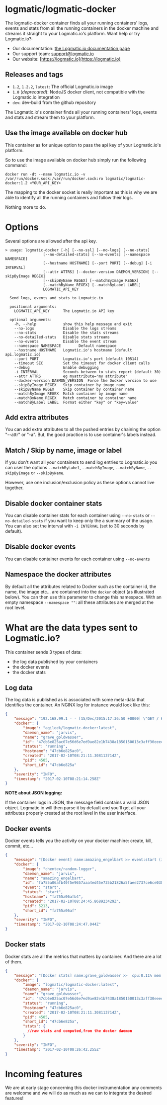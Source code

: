 # logmatic/logmatic-docker

The logmatic-docker container finds all your running containers' logs, events and stats from all the running containers in the docker machine and streams it straight to your Logmatic.io's platform.
Want help or try Logmatic.io?:
 * Our documentation: [the Logmatic.io documentation page](http://doc.logmatic.io/docs/docker)
 * Our support team: [support@logmatic.io](mailto:support@logmatic.io)
 * Our website: [https://logmatic.io](https://logmatic.io)

## Releases and tags

* `1.2`, `1.2.2`, `latest`: The official Logmatic.io image
* `1.0` (*deprecated*): NodeJS docker client, not compatible with the Logmatic.io integration
* `dev`: dev-build from the github repository

The Logmatic.io's container finds all your running containers' logs, events and stats and stream them to your platform.



## Use the image available on docker hub

This container as for unique option to pass the api key of your Logmatic.io's platform.

So to use the image available on docker hub simply run the following command:

```
docker run -dt --name logmatic.io -v /var/run/docker.sock:/var/run/docker.sock:ro logmatic/logmatic-docker:1.2 <YOUR_API_KEY>
```

The mapping to the docker socket is really important as this is why we are able to identify all the running containers and follow their logs.

Nothing more to do.

# Options

Several options are allowed after the api key.

```
> usage: logmatic-docker [-h] [--no-ssl] [--no-logs] [--no-stats]
                 [--no-detailed-stats] [--no-events] [--namespace NAMESPACE]
                 [--hostname HOSTNAME] [--port PORT] [--debug] [-i INTERVAL]
                 [--attr ATTRS] [--docker-version DAEMON_VERSION] [--skipByImage REGEX]
                 [--skipByName REGEX] [--matchByImage REGEX]
                 [--matchByName REGEX] [--matchByLabel LABEL]
                 LOGMATIC_API_KEY
  
  Send logs, events and stats to Logmatic.io
  
  positional arguments:
    LOGMATIC_API_KEY      The Logmatic.io API key
  
  optional arguments:
    -h, --help            show this help message and exit
    --no-logs             Disable the logs streams
    --no-stats            Disable the stats streams
    --no-detailed-stats   Disable stats streams
    --no-events           Disable the event stream
    --namespace NAMESPACE        Default namespace
    --hostname HOSTNAME   Logmatic.io's hostname (default api.logmatic.io)
    --port PORT           Logmatic.io's port (default 10514)
    --timeout SEC         Set the timeout for docker client calls
    --debug               Enable debugging
    -i INTERVAL           Seconds between to stats report (default 30)
    --attr ATTRS          eg myattribute="my attribute"
    --docker-version DAEMON_VERSION  Force the Docker version to use
    --skipByImage REGEX   Skip container by image name
    --skipByName REGEX    Skip container by container name
    --matchByImage REGEX  Match container by image name
    --matchByName REGEX   Match container by container name
    --matchByLabel LABEL  Format either "key" or "key=value"
```


## Add extra attributes

You can add extra attributes to all the pushed entries by chaining the option "--attr" or "-a".
But, the good practice is to use container's labels instead.

## Match / Skip by name, image or label

If you don't want all your containers to send log entries to Logmatic.io you can user the options
`--matchByLabel`, `--matchByImage`, `--matchByName`, `--skipByImage` or `--skipByName`.

However, use one inclusion/exclusion policy as these options cannot live together.


## Disable docker container stats

You can disable container stats for each container using `--no-stats` or `--no-detailed-stats` if you want to keep only the
a summary of the usage. You can also set the interval with `-i INTERVAL` (set to
30 seconds by default).


## Disable docker events

You can disable container events for each container using `--no-events`

## Namespace the docker attributes

By default all the attributes related to Docker such as the container id, the name, the image etc... are contained into the `docker` object (as illustrated below). You can then use this parameter to change this namespace. With an empty namespace `--namespace ""`: all these attributes are merged at the root level.

# What are the data types sent to Logmatic.io?

This container sends 3 types of data:

- the log data published by your containers
- the docker events
- the docker stats

## Log data

The log data is published as is associated with some meta-data that identifies the container.
An NGINX log for instance would look like this:

```json
{
    "message": "192.168.99.1 - - [15/Dec/2015:17:36:50 +0000] \"GET / HTTP/1.1\" 304 0 \"-\" \"Mozilla/5.0 (Macintosh; Intel Mac OS X 10_9_5) AppleWebKit/537.36 (KHTML, like Gecko) Chrome/47.0.2526.80 Safari/537.36\" \"-\"",
    "docker": {
        "image": "agileek/logmatic-docker:latest",
        "daemon_name": "jarvis",
        "name": "grave_goldwasser",
        "id": "47cb6e825ac07e56d6e7ed9ae82e1b7438a1850150013c3aff30eeecd0d86939",
        "status": "running",
        "hostname": "47cb6e825ac0",
        "created": "2017-02-10T08:21:11.308113714Z",
        "pid": 4505,
        "short_id": "47cb6e825a"
    },
    "severity": "INFO",
    "timestamp": "2017-02-10T08:21:14.258Z"
}
```

**NOTE about JSON logging:**

If the container logs in JSON, the message field contains a valid JSON object. Logmatic.io will then parse it by default and you'll get all your attributes properly created at the root level in the user interface.

## Docker events

Docker events tells you the activity on your docker machine: create, kill, commit, etc...

```json
{
    "message": "[Docker event] name:amazing_engelbart >> event:start (image=chentex/random-logger)",
    "docker": {
        "image": "chentex/random-logger",
        "daemon_name": "jarvis",
        "name": "amazing_engelbart",
        "id": "fa755a06afb40f5e9657aaa4ed45e735b21826a5faee2737ce6ce0388b910d72",
        "event": "start",
        "status": "start",
        "hostname": "fa755a06afb4",
        "created": "2017-02-10T08:24:45.868923429Z",
        "pid": 5213,
        "short_id": "fa755a06af"
    },
    "severity": "INFO",
    "timestamp": "2017-02-10T08:24:47.044Z"
}
```

## Docker stats

Docker stats are all the metrics that matters by container. And there are a lot of them.

```json
{
    "message": "[Docker stats] name:grave_goldwasser >>  cpu:0.11% mem:0.21% io:0.00MB/s net:0.00MB/s (host:47cb6e825ac0 image:logmatic/logmatic-docker:latest)",
    "docker": {
        "image": "logmatic/logmatic-docker:latest",
        "daemon_name": "jarvis",
        "name": "grave_goldwasser",
        "id": "47cb6e825ac07e56d6e7ed9ae82e1b7438a1850150013c3aff30eeecd0d86939",
        "status": "running",
        "hostname": "47cb6e825ac0",
        "created": "2017-02-10T08:21:11.308113714Z",
        "pid": 4505,
        "short_id": "47cb6e825a",
        "stats": {
          //raw stats and computed,from the docker daemon
        }
    },
    "severity": "INFO",
    "timestamp": "2017-02-10T08:26:42.255Z"
}
```

# Incoming features

We are at early stage concerning this docker instrumentation any comments are welcome and we will do as much as we can to integrate the desired features!
